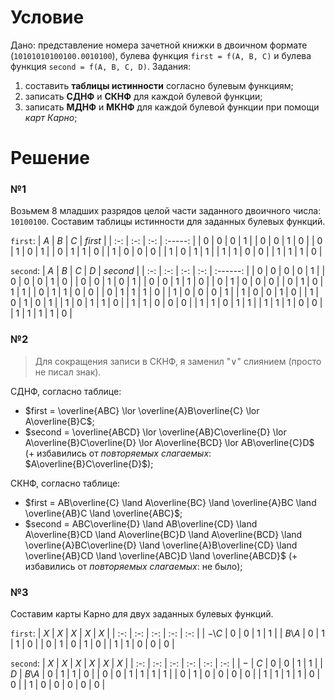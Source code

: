 

# Условие

Дано: представление номера зачетной книжки в двоичном формате (`10101010100100.0010100`), булева функция `first = f(A, B, C)` и булева функция `second = f(A, B, C, D)`.
Задания:
1) составить **таблицы истинности** согласно булевым функциям;
2) записать **СДНФ** и **СКНФ** для каждой булевой функции;
3) записать **МДНФ** и **МКНФ** для каждой булевой функции при помощи _карт Карно_;

# Решение

### №1
Возьмем 8 младших разрядов целой части заданного двоичного числа: `10100100`. Составим таблицы истинности для заданных булевых функций.

`first`:
| $A$ | $B$ | $C$ | $first$ |
| :-: | :-: | :-: | :-----: |
| $0$ | $0$ | $0$ | $1$ |
| $0$ | $0$ | $1$ | $0$ |
| $0$ | $1$ | $0$ | $1$ |
| $0$ | $1$ | $1$ | $0$ |
| $1$ | $0$ | $0$ | $0$ |
| $1$ | $0$ | $1$ | $1$ |
| $1$ | $1$ | $0$ | $0$ |
| $1$ | $1$ | $1$ | $0$ |

`second`:
| $A$ | $B$ | $C$ | $D$ | $second$ |
| :-: | :-: | :-: | :-: | :------: |
| $0$ | $0$ | $0$ | $0$ | $1$ |
| $0$ | $0$ | $0$ | $1$ | $0$ |
| $0$ | $0$ | $1$ | $0$ | $1$ |
| $0$ | $0$ | $1$ | $1$ | $0$ |
| $0$ | $1$ | $0$ | $0$ | $0$ |
| $0$ | $1$ | $0$ | $1$ | $1$ |
| $0$ | $1$ | $1$ | $0$ | $0$ |
| $0$ | $1$ | $1$ | $1$ | $0$ |
| $1$ | $0$ | $0$ | $0$ | $1$ |
| $1$ | $0$ | $0$ | $1$ | $0$ |
| $1$ | $0$ | $1$ | $0$ | $1$ |
| $1$ | $0$ | $1$ | $1$ | $0$ |
| $1$ | $1$ | $0$ | $0$ | $0$ |
| $1$ | $1$ | $0$ | $1$ | $1$ |
| $1$ | $1$ | $1$ | $0$ | $0$ |
| $1$ | $1$ | $1$ | $1$ | $0$ |

### №2
>Для сокращения записи в СКНФ, я заменил "$\lor$" слиянием (просто не писал знак).

СДНФ, согласно таблице:
- $first = \overline{ABC} \lor \overline{A}B\overline{C} \lor A\overline{B}C$;
- $second = \overline{ABCD} \lor \overline{AB}C\overline{D} \lor A\overline{B}C\overline{D} \lor A\overline{BCD} \lor AB\overline{C}D$ (+ избавились от _повторяемых слагаемых_: $A\overline{B}C\overline{D}$);

СКНФ, согласно таблице:
- $first = AB\overline{C} \land A\overline{BC} \land \overline{A}BC \land \overline{AB}C \land \overline{ABC}$;
- $second = ABC\overline{D} \land AB\overline{CD} \land A\overline{B}CD \land A\overline{BC}D \land A\overline{BCD} \land \overline{A}BC\overline{D} \land \overline{A}B\overline{CD} \land \overline{AB}CD \land \overline{ABC}D \land \overline{ABCD}$ (+ избавились от _повторяемых слагаемых_: не было);

### №3
Составим карты Карно для двух заданных булевых функций.

`first`:
| $X$ | $X$ | $X$ | $X$ | $X$ |
| :-: | :-: | :-: | :-: | :-: |
| $-$\\$C$ | $0$ | $0$ | $1$ | $1$ |
| $B$\\$A$ | $0$ | $1$ | $1$ | $0$ |
| $0$ | $1$ | $0$ | $1$ | $0$ |
| $1$ | $1$ | $0$ | $0$ | $0$ |

`second`:
| $X$ | $X$ | $X$ | $X$ | $X$ | $X$ | 
| :-: | :-: | :-: | :-: | :-: | :-: |
| $-$ | $C$ | $0$ | $0$ | $1$ | $1$ |
| $D$ | $B$\\$A$ | $0$ | $1$ | $1$ | $0$ |
| $0$ | $0$ | $1$ | $1$ | $1$ | $1$ |
| $0$ | $1$ | $0$ | $0$ | $0$ | $0$ |
| $1$ | $1$ | $1$ | $1$ | $0$ | $0$ |
| $1$ | $0$ | $0$ | $0$ | $0$ | $0$ |
